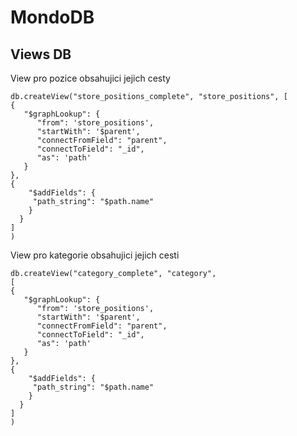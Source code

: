 

# MondoDB


## Views DB

View pro pozice obsahujici jejich cesty
```
db.createView("store_positions_complete", "store_positions", [
{
   "$graphLookup": {
      "from": 'store_positions',
      "startWith": '$parent',
      "connectFromField": "parent",
      "connectToField": "_id",
      "as": 'path'
   }
},
{
    "$addFields": {
     "path_string": "$path.name"
    }
  }
]
)
```



View pro kategorie obsahujici jejich cesti
```
db.createView("category_complete", "category", 
[
{
   "$graphLookup": {
      "from": 'store_positions',
      "startWith": '$parent',
      "connectFromField": "parent",
      "connectToField": "_id",
      "as": 'path'
   }
},
{
    "$addFields": {
     "path_string": "$path.name"
    }
  }
]
)
```
